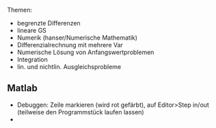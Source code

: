 Themen:
- begrenzte Differenzen
- lineare GS
- Numerik (hanser/Numerische Mathematik)
- Differenzialrechnung mit mehrere Var
- Numerische Lösung von Anfangswertproblemen
- Integration
- lin. und nichtlin. Ausgleichsprobleme

## Matlab
- Debuggen: Zeile markieren (wird rot gefärbt), auf Editor>Step in/out (teilweise den Programmstück laufen lassen)
- 